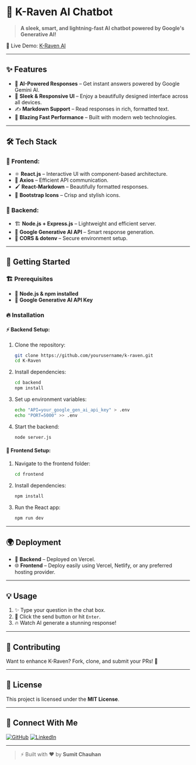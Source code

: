 # 🚀 K-Raven AI Chatbot

> **A sleek, smart, and lightning-fast AI chatbot powered by Google's Generative AI!**

🌟 Live Demo: [K-Raven AI](https://kraven.vercel.app/)

---

## ✨ Features
- 🧠 **AI-Powered Responses** – Get instant answers powered by Google Gemini AI.
- 🎨 **Sleek & Responsive UI** – Enjoy a beautifully designed interface across all devices.
- ✍️ **Markdown Support** – Read responses in rich, formatted text.
- 🚀 **Blazing Fast Performance** – Built with modern web technologies.

---

## 🛠 Tech Stack
### 🔹 Frontend:
- ⚛️ **React.js** – Interactive UI with component-based architecture.
- 🔗 **Axios** – Efficient API communication.
- 🖌 **React-Markdown** – Beautifully formatted responses.
- 🎨 **Bootstrap Icons** – Crisp and stylish icons.

### 🔹 Backend:
- 🏗 **Node.js + Express.js** – Lightweight and efficient server.
- 🤖 **Google Generative AI API** – Smart response generation.
- 🔄 **CORS & dotenv** – Secure environment setup.

---

## 🚀 Getting Started
### 🏗 Prerequisites
- 📌 **Node.js & npm installed**
- 🔑 **Google Generative AI API Key**

### 🔥 Installation
#### ⚡ Backend Setup:
1. Clone the repository:
   ```sh
   git clone https://github.com/yourusername/k-raven.git
   cd K-Raven
   ```
2. Install dependencies:
   ```sh
   cd backend
   npm install
   ```
3. Set up environment variables:
   ```sh
   echo "API=your_google_gen_ai_api_key" > .env
   echo "PORT=5000" >> .env
   ```
4. Start the backend:
   ```sh
   node server.js
   ```

#### 🎨 Frontend Setup:
1. Navigate to the frontend folder:
   ```sh
   cd frontend
   ```
2. Install dependencies:
   ```sh
   npm install
   ```
3. Run the React app:
   ```sh
   npm run dev
   ```

---

## 🌍 Deployment
- 🚀 **Backend** – Deployed on Vercel.
- 🌐 **Frontend** – Deploy easily using Vercel, Netlify, or any preferred hosting provider.

---

## 💡 Usage
1. ✨ Type your question in the chat box.
2. 🎯 Click the send button or hit `Enter`.
3. 🔥 Watch AI generate a stunning response!

---

## 🤝 Contributing
Want to enhance K-Raven? Fork, clone, and submit your PRs! 🚀

---

## 📜 License
This project is licensed under the **MIT License**.

---

## 👥 Connect With Me
[![GitHub](https://img.shields.io/badge/GitHub-000?style=for-the-badge&logo=github)](https://github.com/Sumitchouhan774)
[![LinkedIn](https://img.shields.io/badge/LinkedIn-0077B5?style=for-the-badge&logo=linkedin)](https://www.linkedin.com/in/sumit-chouhan-848674272/)

---

> ⚡ Built with ❤️ by **Sumit Chauhan**
